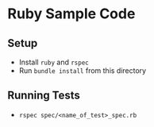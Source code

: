 # Ruby Sample Code

## Setup

* Install `ruby` and `rspec`
* Run `bundle install` from this directory

## Running Tests

* `rspec spec/<name_of_test>_spec.rb`
